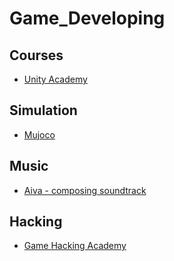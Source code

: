 # Game_Developing

## Courses
* [Unity Academy](https://learn.unity.com/)

## Simulation
* [Mujoco](https://mujoco.org/)

## Music
* [Aiva - composing soundtrack](https://aiva.ai/)

## Hacking
* [Game Hacking Academy](https://gamehacking.academy/about)
